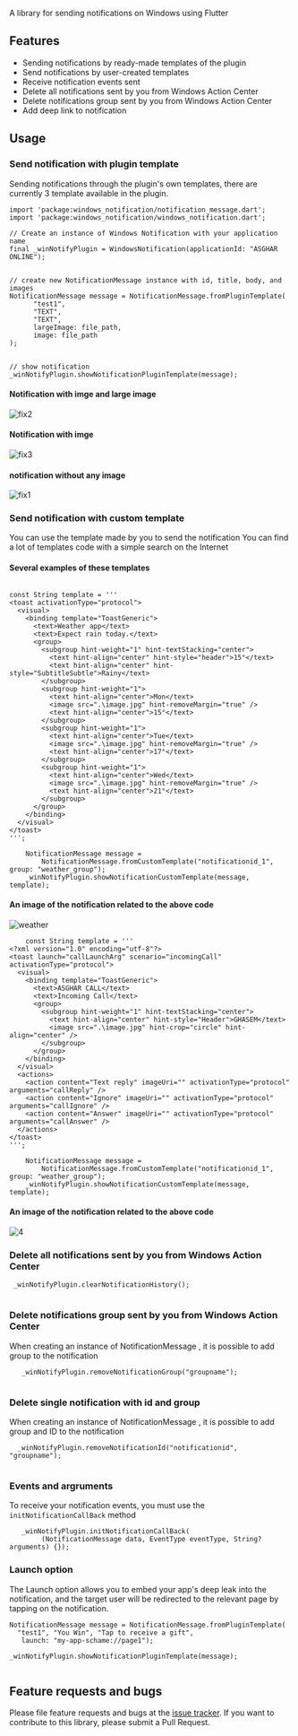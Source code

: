 A library for sending notifications on Windows using Flutter

## Features

- Sending notifications by ready-made templates of the plugin
- Send notifications by user-created templates
- Receive notification events sent
- Delete all notifications sent by you from Windows Action Center
- Delete notifications group sent by you from Windows Action Center
- Add deep link to notification


## Usage

### Send notification with plugin template

Sending notifications through the plugin's own templates, there are currently 3 template available in the plugin.

```
import 'package:windows_notification/notification_message.dart';
import 'package:windows_notification/windows_notification.dart';

// Create an instance of Windows Notification with your application name
final _winNotifyPlugin = WindowsNotification(applicationId: "ASGHAR ONLINE");


// create new NotificationMessage instance with id, title, body, and images
NotificationMessage message = NotificationMessage.fromPluginTemplate(
      "test1",
      "TEXT",
      "TEXT",
      largeImage: file_path,
      image: file_path
);


// show notification    
_winNotifyPlugin.showNotificationPluginTemplate(message);

```
#### Notification with imge and large image

![fix2](https://user-images.githubusercontent.com/56779182/205485419-4303fdca-9f96-48e8-b6af-6f0df2ce8419.png)

#### Notification with imge

![fix3](https://user-images.githubusercontent.com/56779182/205485467-16f51b78-9dd4-4420-9de4-16c904e6871e.png)

#### notification without any image

![fix1](https://user-images.githubusercontent.com/56779182/205485486-abba6ed9-d56a-4a56-bbd5-0c7485376604.png)


### Send notification with custom template

You can use the template made by you to send the notification
You can find a lot of templates code  with a simple search on the Internet


#### Several examples of these templates


```

const String template = '''
<toast activationType="protocol">
  <visual>
    <binding template="ToastGeneric">
      <text>Weather app</text>
      <text>Expect rain today.</text>
      <group>
        <subgroup hint-weight="1" hint-textStacking="center">
          <text hint-align="center" hint-style="header">15°</text>
          <text hint-align="center" hint-style="SubtitleSubtle">Rainy</text>
        </subgroup>
        <subgroup hint-weight="1">
          <text hint-align="center">Mon</text>
          <image src=".\image.jpg" hint-removeMargin="true" />
          <text hint-align="center">15°</text>
        </subgroup>
        <subgroup hint-weight="1">
          <text hint-align="center">Tue</text>
          <image src=".\image.jpg" hint-removeMargin="true" />
          <text hint-align="center">17°</text>
        </subgroup>
        <subgroup hint-weight="1">
          <text hint-align="center">Wed</text>
          <image src=".\image.jpg" hint-removeMargin="true" />
          <text hint-align="center">21°</text>
        </subgroup>
      </group>
    </binding>
  </visual>
</toast>
''';

    NotificationMessage message =
        NotificationMessage.fromCustomTemplate("notificationid_1", group: "weather_group");
    _winNotifyPlugin.showNotificationCustomTemplate(message, template);
```

#### An image of the notification related to the above code

![weather](https://user-images.githubusercontent.com/56779182/205485702-98ed8779-483f-433b-8f00-4ca5ca130fc5.png)




```
    const String template = '''
<?xml version="1.0" encoding="utf-8"?>
<toast launch="callLaunchArg" scenario="incomingCall" activationType="protocol">
  <visual>
    <binding template="ToastGeneric">
      <text>ASGHAR CALL</text>
      <text>Incoming Call</text>
      <group>
        <subgroup hint-weight="1" hint-textStacking="center">
          <text hint-align="center" hint-style="Header">GHASEM</text>
          <image src=".\image.jpg" hint-crop="circle" hint-align="center" />
        </subgroup>
      </group>
    </binding>
  </visual>
  <actions>
    <action content="Text reply" imageUri="" activationType="protocol" arguments="callReply" />
    <action content="Ignore" imageUri="" activationType="protocol" arguments="callIgnore" />
    <action content="Answer" imageUri="" activationType="protocol" arguments="callAnswer" />
  </actions>
</toast>
''';

    NotificationMessage message =
        NotificationMessage.fromCustomTemplate("notificationid_1", group: "weather_group");
    _winNotifyPlugin.showNotificationCustomTemplate(message, template);
```

#### An image of the notification related to the above code

![4](https://user-images.githubusercontent.com/56779182/205485879-2ca4e45a-3209-43fa-b338-7bf30cde2ca0.png)




### Delete all notifications sent by you from Windows Action Center

```
 _winNotifyPlugin.clearNotificationHistory();
 
```


### Delete notifications group sent by you from Windows Action Center
When creating an instance of NotificationMessage , it is possible to add group to the notification

```
   _winNotifyPlugin.removeNotificationGroup("groupname");
 
```


### Delete single notification with id and group
When creating an instance of NotificationMessage , it is possible to add group and ID to the notification

```
  _winNotifyPlugin.removeNotificationId("notificationid", "groupname");
 
```



### Events and argruments
To receive your notification events, you must use the ``` initNotificationCallBack ``` method

```
   _winNotifyPlugin.initNotificationCallBack(
        (NotificationMessage data, EventType eventType, String? arguments) {});

```



### Launch option

The Launch option allows you to embed your app's deep leak into the notification, and the target user will be redirected to the relevant page by tapping on the notification.

```
NotificationMessage message = NotificationMessage.fromPluginTemplate(
  "test1", "You Win", "Tap to receive a gift",
   launch: "my-app-schame://page1");
   
_winNotifyPlugin.showNotificationPluginTemplate(message);
    
```




## Feature requests and bugs

Please file feature requests and bugs at the [issue tracker][tracker].
If you want to contribute to this library, please submit a Pull Request.

[tracker]: https://github.com/MohsenHaydari/flutter_windows_notification/issues/new
